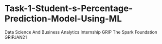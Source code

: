 # Task-1-Student-s-Percentage-Prediction-Model-Using-ML
Data Science And Business Analytics Internship GRIP The Spark Foundation GRIPJAN21
